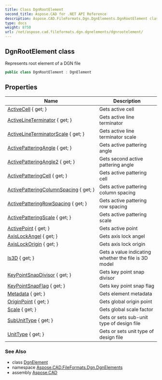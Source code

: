 ```yaml
---
title: Class DgnRootElement
second_title: Aspose.CAD for .NET API Reference
description: Aspose.CAD.FileFormats.Dgn.DgnElements.DgnRootElement class. Represents root element of a DGN file
type: docs
weight: 8750
url: /net/aspose.cad.fileformats.dgn.dgnelements/dgnrootelement/
---
```

## DgnRootElement class

Represents root element of a DGN file

```csharp
public class DgnRootElement : DgnElement
```

## Properties

| Name | Description |
| --- | --- |
| [ActiveCell](../../aspose.cad.fileformats.dgn.dgnelements/dgnrootelement/activecell/) { get; } | Gets active cell |
| [ActiveLineTerminator](../../aspose.cad.fileformats.dgn.dgnelements/dgnrootelement/activelineterminator/) { get; } | Gets active line terminator |
| [ActiveLineTerminatorScale](../../aspose.cad.fileformats.dgn.dgnelements/dgnrootelement/activelineterminatorscale/) { get; } | Gets active line terminator scale |
| [ActivePatteringAngle](../../aspose.cad.fileformats.dgn.dgnelements/dgnrootelement/activepatteringangle/) { get; } | Gets active pattering angle |
| [ActivePatteringAngle2](../../aspose.cad.fileformats.dgn.dgnelements/dgnrootelement/activepatteringangle2/) { get; } | Gets second active pattering angle |
| [ActivePatteringCell](../../aspose.cad.fileformats.dgn.dgnelements/dgnrootelement/activepatteringcell/) { get; } | Gets active pattering cell |
| [ActivePatteringColumnSpacing](../../aspose.cad.fileformats.dgn.dgnelements/dgnrootelement/activepatteringcolumnspacing/) { get; } | Gets active pattering column spacing |
| [ActivePatteringRowSpacing](../../aspose.cad.fileformats.dgn.dgnelements/dgnrootelement/activepatteringrowspacing/) { get; } | Gets active pattering row spacing |
| [ActivePatteringScale](../../aspose.cad.fileformats.dgn.dgnelements/dgnrootelement/activepatteringscale/) { get; } | Gets active pattering scale |
| [ActivePoint](../../aspose.cad.fileformats.dgn.dgnelements/dgnrootelement/activepoint/) { get; } | Gets active point |
| [AxisLockAngel](../../aspose.cad.fileformats.dgn.dgnelements/dgnrootelement/axislockangel/) { get; } | Gets axis lock angel |
| [AxisLockOrigin](../../aspose.cad.fileformats.dgn.dgnelements/dgnrootelement/axislockorigin/) { get; } | Gets axis lock origin |
| [Is3D](../../aspose.cad.fileformats.dgn.dgnelements/dgnrootelement/is3d/) { get; } | Gets a value indicating whether the file is 3D model |
| [KeyPointSnapDivisor](../../aspose.cad.fileformats.dgn.dgnelements/dgnrootelement/keypointsnapdivisor/) { get; } | Gets key point snap divisor |
| [KeyPointSnapFlag](../../aspose.cad.fileformats.dgn.dgnelements/dgnrootelement/keypointsnapflag/) { get; } | Gets key point snap flag |
| [Metadata](../../aspose.cad.fileformats.dgn.dgnelements/dgnelement/metadata/) { get; } | Gets element metadata |
| [OriginPoint](../../aspose.cad.fileformats.dgn.dgnelements/dgnrootelement/originpoint/) { get; } | Gets global origin point |
| [Scale](../../aspose.cad.fileformats.dgn.dgnelements/dgnrootelement/scale/) { get; } | Gets global scale factor |
| [SubUnitType](../../aspose.cad.fileformats.dgn.dgnelements/dgnrootelement/subunittype/) { get; } | Gets or sets sub-unit type of design file |
| [UnitType](../../aspose.cad.fileformats.dgn.dgnelements/dgnrootelement/unittype/) { get; } | Gets or sets unit type of design file |

### See Also

* class [DgnElement](../dgnelement/)
* namespace [Aspose.CAD.FileFormats.Dgn.DgnElements](../../aspose.cad.fileformats.dgn.dgnelements/)
* assembly [Aspose.CAD](../../)


